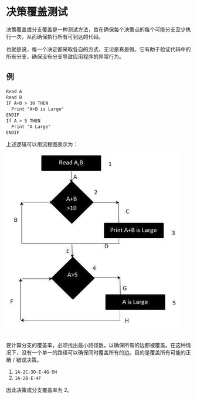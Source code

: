 # 决策覆盖测试

决策覆盖或分支覆盖是一种测试方法，旨在确保每个决策点的每个可能分支至少执行一次，从而确保执行所有可到达的代码。

也就是说，每一个决定都采取各自的方式，无论是真是假。它有助于验证代码中的所有分支，确保没有分支导致应用程序的异常行为。

## 例

```
Read A
Read B
IF A+B > 10 THEN
  Print "A+B is Large"
ENDIF
If A > 5 THEN
  Print "A Large"
ENDIF
```

上述逻辑可以用流程图表示为：

![](../screenshot/2019-05-29-10-25-58.png)

##

要计算分支的覆盖率，必须找出最小路径数，以确保所有的边都被覆盖。在这种情况下，没有一个单一的路径可以确保同时覆盖所有的边。目的是覆盖所有可能的正确 / 错误决策。

1. `1A-2C-3D-E-4G-5H`
1. `1A-2B-E-4F`

因此决策或分支覆盖率为 2。
